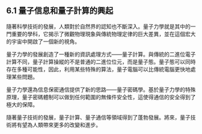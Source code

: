 ## 6.1 量子信息和量子計算的興起

隨著科學技術的發展，人類對於自然界的認知也不斷深入。量子力學就是其中的一門重要的學科，它揭示了微觀物理現象與傳統物理定律的巨大差異，並在這個宏大的宇宙中開啟了一個新的視角。

量子力學的發展創造了一種新的資訊處理方式——量子計算。與傳統的二進位電子計算不同，量子計算操縱的不是普通的二進位位元，而是量子態。量子態可以同時存在多種可能性，因此，利用某些特殊的算法，量子電腦可以比傳統電腦更快地處理某些問題。

量子力學還為信息保密通信提供了新的思路——量子密碼學。基於量子力學的特殊原理，量子密碼體制可以做到任何範圍的無條件安全性，這使得通信的安全得到了極大的保障。

隨著量子技術的發展，量子計算、量子通信等領域得到了蓬勃發展。將來，量子技術將有望為人類帶來更多的改變和進步。